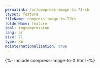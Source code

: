 ```yaml
---
permalink: /ar/compress-image-to-71-kb
layout: feature
fileName: compress-image-to-71kb
folderName: feature
tool: imgcompression
lang: ar
size: 71
type: kb
nointernationalization: true
---
```

{%- include compress-image-to-X.html -%}
      